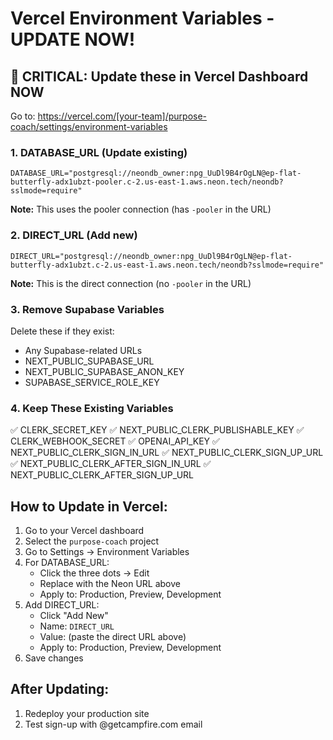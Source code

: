 # Vercel Environment Variables - UPDATE NOW!

## 🚨 CRITICAL: Update these in Vercel Dashboard NOW

Go to: https://vercel.com/[your-team]/purpose-coach/settings/environment-variables

### 1. DATABASE_URL (Update existing)
```
DATABASE_URL="postgresql://neondb_owner:npg_UuDl9B4rOgLN@ep-flat-butterfly-adx1ubzt-pooler.c-2.us-east-1.aws.neon.tech/neondb?sslmode=require"
```
**Note:** This uses the pooler connection (has `-pooler` in the URL)

### 2. DIRECT_URL (Add new)
```
DIRECT_URL="postgresql://neondb_owner:npg_UuDl9B4rOgLN@ep-flat-butterfly-adx1ubzt.c-2.us-east-1.aws.neon.tech/neondb?sslmode=require"
```
**Note:** This is the direct connection (no `-pooler` in the URL)

### 3. Remove Supabase Variables
Delete these if they exist:
- Any Supabase-related URLs
- NEXT_PUBLIC_SUPABASE_URL
- NEXT_PUBLIC_SUPABASE_ANON_KEY
- SUPABASE_SERVICE_ROLE_KEY

### 4. Keep These Existing Variables
✅ CLERK_SECRET_KEY
✅ NEXT_PUBLIC_CLERK_PUBLISHABLE_KEY
✅ CLERK_WEBHOOK_SECRET
✅ OPENAI_API_KEY
✅ NEXT_PUBLIC_CLERK_SIGN_IN_URL
✅ NEXT_PUBLIC_CLERK_SIGN_UP_URL
✅ NEXT_PUBLIC_CLERK_AFTER_SIGN_IN_URL
✅ NEXT_PUBLIC_CLERK_AFTER_SIGN_UP_URL

## How to Update in Vercel:

1. Go to your Vercel dashboard
2. Select the `purpose-coach` project
3. Go to Settings → Environment Variables
4. For DATABASE_URL:
   - Click the three dots → Edit
   - Replace with the Neon URL above
   - Apply to: Production, Preview, Development
5. Add DIRECT_URL:
   - Click "Add New"
   - Name: `DIRECT_URL`
   - Value: (paste the direct URL above)
   - Apply to: Production, Preview, Development
6. Save changes

## After Updating:
1. Redeploy your production site
2. Test sign-up with @getcampfire.com email